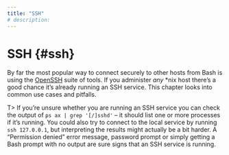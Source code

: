 ```yaml
---
title: "SSH"
# description:
---
```


# SSH {#ssh}

By far the most popular way to connect securely to other hosts from Bash is using the [OpenSSH](https://www.openssh.com/) suite of tools. If you administer *any* \*nix host there’s a good chance it’s already running an SSH service. This chapter looks into common use cases and pitfalls.

T> If you’re unsure whether you are running an SSH service you can check the output of `ps ax | grep '[/]sshd'` – it should list one or more processes if it’s running. You could also try to connect to the local service by running `ssh 127.0.0.1`, but interpreting the results might actually be a bit harder. A “Permission denied” error message, password prompt or simply getting a Bash prompt with no output are sure signs that an SSH service is running.
